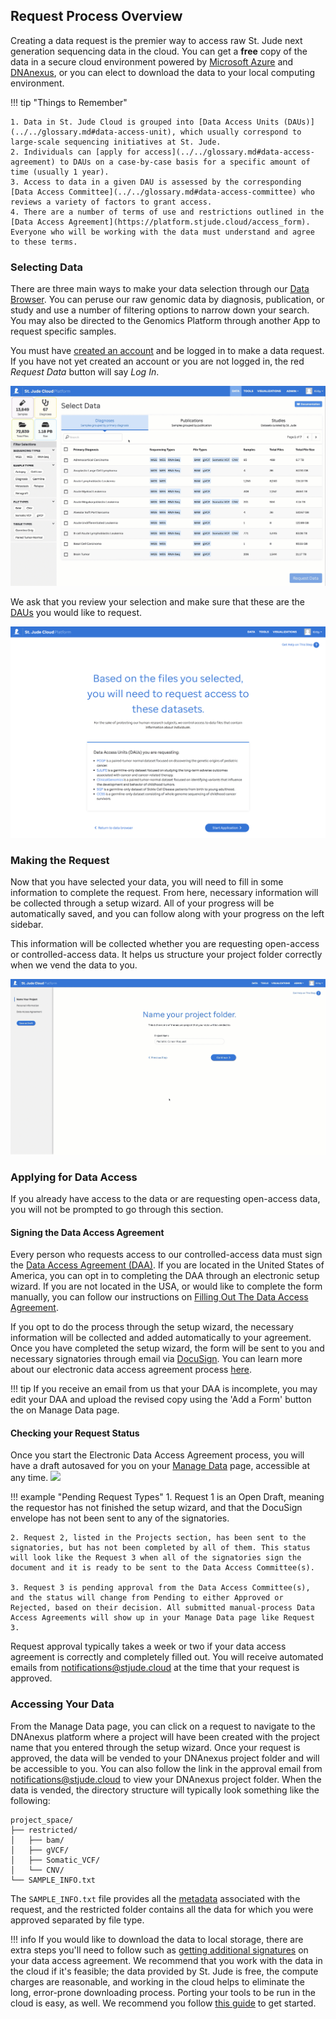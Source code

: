 ## Request Process Overview

Creating a data request is the premier way to access raw St. Jude next 
generation sequencing data in the cloud. You can get a **free** copy of 
the data in a secure cloud environment powered by [Microsoft Azure](https://azure.microsoft.com/en-us/) and 
[DNAnexus](https://www.dnanexus.com/), or you can elect to download the data to your local computing 
environment.

!!! tip "Things to Remember"

    1. Data in St. Jude Cloud is grouped into [Data Access Units (DAUs)](../../glossary.md#data-access-unit), which usually correspond to large-scale sequencing initiatives at St. Jude. 
    2. Individuals can [apply for access](../../glossary.md#data-access-agreement) to DAUs on a case-by-case basis for a specific amount of time (usually 1 year).
    3. Access to data in a given DAU is assessed by the corresponding [Data Access Committee](../../glossary.md#data-access-committee) who reviews a variety of factors to grant access.
    4. There are a number of terms of use and restrictions outlined in the [Data Access Agreement](https://platform.stjude.cloud/access_form). Everyone who will be working with the data must understand and agree to these terms.



### Selecting Data

There are three main ways to make your data selection through our [Data Browser](https://platform.stjude.cloud/requests/diseases). You can peruse our raw genomic data by diagnosis, publication, or study and use a number of filtering options to narrow down your search. You may also be directed to the Genomics Platform through another App to request specific samples. 

You must have [created an account](../../create-an-account.md) and be logged in to make a data request. If you have not yet created an account or you are not logged in, the red *Request Data* button will say *Log In*.

![](../../images/guides/data/request-data-select-data.gif)

We ask that you review your selection and make sure that these are the [DAUs](../../glossary.md#data-access-unit) you would like to request. 

![](../../images/guides/data/request-data-select-DAUs.png)



### Making the Request

Now that you have selected your data, you will need to fill in some information to complete the request. From here, necessary information will be collected through a setup wizard. All of your progress will be automatically saved, and you can follow along with your progress on the left sidebar. 

This information will be collected whether you are requesting open-access or controlled-access data. It helps us structure your project folder correctly when we vend the data to you. 

![](../../images/guides/data/request-data-setup-wizard1.gif)


### Applying for Data Access
If you already have access to the data or are requesting open-access data, you will not be prompted to go through this section.

#### Signing the Data Access Agreement

Every person who requests access to our controlled-access data must sign the [Data Access Agreement (DAA)](../../glossary.md#data-access-agreement). If you are located in the United States of America, you can opt in to completing the DAA through an electronic setup wizard. If you are not located in the USA, or would like to complete the form manually, you can follow our instructions on [Filling Out The Data Access Agreement](../../guides/forms/how-to-fill-out-DAA).


If you opt to do the process through the setup wizard, the necessary information will be collected and added automatically to your agreement. Once you have completed the setup wizard, the form will be sent to you and necessary signatories through email via [DocuSign](https://www.docusign.com). You can learn more about our electronic data access agreement process [here](../../guides/forms/how-to-fill-out-DAA.md#the-electronic-data-access-agreement-process). 

!!! tip 
    If you receive an email from us that your DAA is incomplete, you may edit your DAA and upload the revised copy using the 'Add a Form' button the on Manage Data page. 

#### Checking your Request Status 
Once you start the Electronic Data Access Agreement process, you will have a draft autosaved for you on your [Manage Data](https://platform.stjude.cloud/requests/manage) page, accessible at any time.
    ![](../../images/guides/forms/docs-manage-data-page-labelled.png)

!!! example "Pending Request Types"
    1. Request 1 is an Open Draft, meaning the requestor has not finished the setup wizard, and that the DocuSign envelope has not been sent to any of the signatories. 

    2. Request 2, listed in the Projects section, has been sent to the signatories, but has not been completed by all of them. This status will look like the Request 3 when all of the signatories sign the document and it is ready to be sent to the Data Access Committee(s). 

    3. Request 3 is pending approval from the Data Access Committee(s), and the status will change from Pending to either Approved or Rejected, based on their decision. All submitted manual-process Data Access Agreements will show up in your Manage Data page like Request 3. 

Request approval typically takes a week or two if your data access agreement is correctly and completely filled out. You will receive automated emails from notifications@stjude.cloud at the time that your request is approved.

### Accessing Your Data

From the Manage Data page, you can click on a request to navigate to the DNAnexus platform where a project will have been created with the project name that you entered through the setup wizard. Once your request is approved, the data will be vended to your DNAnexus project folder and will be accessible to you. You can also follow the link in the approval email from notifications@stjude.cloud to view your DNAnexus project folder. When the data is vended, the directory structure will typically look something like the following:

```
project_space/
├── restricted/
│   ├── bam/
│   ├── gVCF/
│   ├── Somatic_VCF/
│   └── CNV/
└── SAMPLE_INFO.txt
```

The `SAMPLE_INFO.txt` file provides all the [metadata](../../guides/data/about-our-data.md#metadata) associated with the request, and the restricted folder contains all the data for which you were approved separated by file type. 
 
!!! info
    If you would like to download the data to local storage, there are
    extra steps you'll need to follow such as [getting additional signatures](../../guides/forms/how-to-fill-out-DAA#data-download-permission)
    on your data access agreement. We recommend that you work with the data
    in the cloud if it's feasible; the data provided by St. Jude is free, the compute charges are reasonable, and working in the cloud helps to eliminate the long, error-prone downloading process. Porting your tools to be run in the cloud is easy, as well. We recommend you follow [this guide](../../guides/data/creating-a-cloud-app) to get started.
